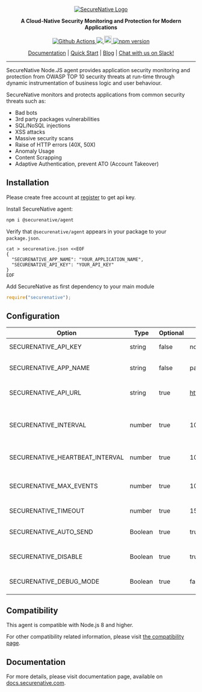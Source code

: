 <p align="center">
  <a href="https://www.securenative.com"><img src="https://user-images.githubusercontent.com/45174009/77826512-f023ed80-7120-11ea-80e0-58aacde0a84e.png" alt="SecureNative Logo"/></a>
</p>

<p align="center">
  <b>A Cloud-Native Security Monitoring and Protection for Modern Applications</b>
</p>
<p align="center">
  <a href="https://github.com/securenative/securenative-node-agent">
    <img alt="Github Actions" src="https://github.com/securenative/securenative-node-agent/workflows/Build/badge.svg">
  </a>
  <a href="https://codecov.io/gh/securenative/securenative-node-agent">
    <img src="https://codecov.io/gh/securenative/securenative-node-agent/branch/master/graph/badge.svg" />
  </a>
  <a href="https://badge.fury.io/js/%40securenative%2Fsdk">
    <img src="https://badge.fury.io/js/%40securenative%2Fsdk.svg" alt="npm version" height="20">
  </a>
  <a href="https://github.com/semantic-release/semantic-release">
    <img src="https://img.shields.io/badge/%20%20%F0%9F%93%A6%F0%9F%9A%80-semantic--release-e10079.svg" alt="npm version">
  </a>
</p>
<p align="center">
  <a href="https://docs.securenative.com">Documentation</a> |
  <a href="https://docs.securenative.com/quick-start">Quick Start</a> |
  <a href="https://blog.securenative.com">Blog</a> |
  <a href="">Chat with us on Slack!</a>
</p>
<hr/>
SecureNative Node.JS agent provides application security monitoring and protection from OWASP TOP 10 security threats at run-time through dynamic instrumentation of business logic and user behaviour.

SecureNative monitors and protects applications from common security threats such as:

- Bad bots
- 3rd party packages vulnerabilities
- SQL/NoSQL injections
- XSS attacks
- Massive security scans
- Raise of HTTP errors (40X, 50X)
- Anomaly Usage
- Content Scrapping
- Adaptive Authentication, prevent ATO (Account Takeover)

## Installation

Please create free account at [register](https://console.securenative.com/register) to get api key.

Install SecureNative agent:

```bash
npm i @securenative/agent
```

Verify that `@securenative/agent` appears in your package to your `package.json`.

```shell script
cat > securenative.json <<EOF
{
  "SECURENATIVE_APP_NAME": "YOUR_APPLICATION_NAME",
  "SECURENATIVE_API_KEY": "YOUR_API_KEY"
}
EOF
```

Add SecureNative as first dependency to your main module

```js
require("securenative");
```

## Configuration

| Option                          | Type    | Optional | Default Value                             | Description                                       |
| ------------------------------- | ------- | -------- | ----------------------------------------- | ------------------------------------------------- |
| SECURENATIVE_API_KEY            | string  | false    | none                                      | SecureNative api key                              |
| SECURENATIVE_APP_NAME           | string  | false    | package.json                              | Name of application source                        |
| SECURENATIVE_API_URL            | string  | true     | https://api.securenative.com/v1/collector | Default api base address                          |
| SECURENATIVE_INTERVAL           | number  | true     | 1000                                      | Default interval for SDK to try to persist events |
| SECURENATIVE_HEARTBEAT_INTERVAL | number  | true     | 1000                                      | Default agent hearbeat interval                   |
| SECURENATIVE_MAX_EVENTS         | number  | true     | 1000                                      | Max in-memory events queue                        |
| SECURENATIVE_TIMEOUT            | number  | true     | 1500                                      | API call timeout in ms                            |
| SECURENATIVE_AUTO_SEND          | Boolean | true     | true                                      | Should api auto send the events                   |
| SECURENATIVE_DISABLE            | Boolean | true     | true                                      | Allow to disable agent functionality              |
| SECURENATIVE_DEBUG_MODE         | Boolean | true     | false                                     | Displays debug info to stdout                     |

## Compatibility

This agent is compatible with Node.js 8 and higher.

For other compatibility related information, please visit [the compatibility page](https://docs.securenative.com/nodejs/compatibility/).

## Documentation

For more details, please visit documentation page, available on [docs.securenative.com](https://docs.securenative.com/agent/nodejs).
